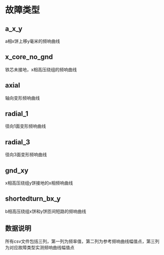 # 故障类型

## a_x_y

a相x饼上移y毫米的频响曲线

## x_core_no_gnd

铁芯未接地，x相高压绕组的频响曲线

## axial

轴向变形频响曲线

## radial_1

径向1面变形频响曲线

## radial_3

径向3面变形频响曲线

## gnd_xy

x相高压绕组y饼接地的x相频响曲线

## shortedturn_bx_y

b相高压绕组x饼和y饼匝间短路的频响曲线

## 数据说明

所有csv文件包括三列，第一列为频率值，第二列为参考频响曲线幅值点，第三列为对应故障类型实测频响曲线幅值点
